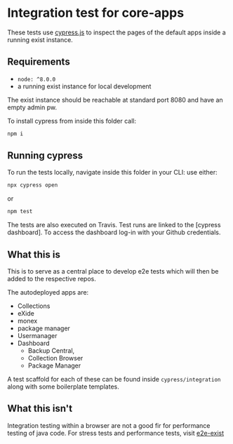 # Integration test for core-apps

These tests use [cypress.js](https://www.cypress.io) to inspect the pages of the default apps inside a running exist instance.

## Requirements
*   `node: ^8.0.0`
*   a running exist instance for local development

The exist instance should be reachable at standard port 8080 and have an empty admin pw.

To install cypress from inside this folder call:
```bash
npm i
```

## Running cypress
To run the tests locally, navigate inside this folder in your CLI:
use either:
```bash
npx cypress open
```
or
```bash
npm test
```
The tests are also executed on Travis.
Test runs are linked to the [cypress dashboard]. To access the dashboard log-in with your Github credentials.

## What this is
This is to serve as a central place to develop e2e tests which will then be added to the respective repos.

The autodeployed apps are:
*   Collections
*   eXide
*   monex
*   package manager
*   Usermanager
*   Dashboard
    *   Backup Central,
    *   Collection Browser
    *   Package Manager

A test scaffold for each of these can be found inside `cypress/integration` along with some boilerplate templates.



## What this isn't
Integration testing within a browser are not a good fir for performance testing of java code. For stress tests and performance tests, visit [e2e-exist](https://github.com/eXist-db/e2e-exist)
